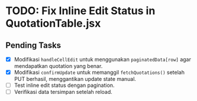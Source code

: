 # TODO: Fix Inline Edit Status in QuotationTable.jsx

## Pending Tasks

- [x] Modifikasi `handleCellEdit` untuk menggunakan `paginatedData[row]` agar mendapatkan quotation yang benar.
- [x] Modifikasi `confirmUpdate` untuk memanggil `fetchQuotations()` setelah PUT berhasil, menggantikan update state manual.
- [ ] Test inline edit status dengan pagination.
- [ ] Verifikasi data tersimpan setelah reload.
